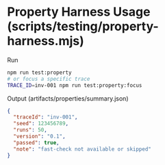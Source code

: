 # Property Harness Usage (scripts/testing/property-harness.mjs)

Run
```bash
npm run test:property
# or focus a specific trace
TRACE_ID=inv-001 npm run test:property:focus
```

Output (artifacts/properties/summary.json)
```json
{
  "traceId": "inv-001",
  "seed": 123456789,
  "runs": 50,
  "version": "0.1",
  "passed": true,
  "note": "fast-check not available or skipped"
}
```
